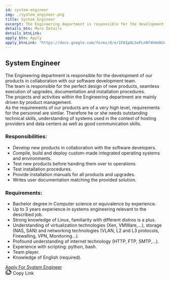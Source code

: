 ```yaml
---
id: system-engineer
img: ./system_engineer.png
title: System Engineer
excerpt: The Engineering department is responsible for the development of our products in collaboration with our software development team.
details_btn: More Details
details_btnLink:
apply_btn: Apply
apply_btnLink: "https://docs.google.com/forms/d/e/1FAIpQLSeFLnNf4hHoNJuTCfKzrcL4f8o938J0yHDjnHuk1b9rSEOqoQ/viewform"
---
```

  <h2
    class="text-3xl md:text-5xl mb-8 leading-tight text-center md:text-left blue font-bold tracking-tight"
  >
    System Engineer
  </h2>
  <p class="mb-8 pb-4 text-gray-700 text-lg md:text-xl font-normal">
  The Engineering department is responsible for the development of
  our products in collaboration with our software development
  team.<br />
  The team is responsible for the perfect design of new products,
  seamless execution of upgrades, documentation and installation
  procedures.<br />
  The projects and activities within the Engineering department
  are mainly driven by product management.<br />
  As the requirements of our products are of a very high level,
  requirements for the personnel are similar. Therefore he or she
  needs outstanding technical skills, understanding of systems
  used in the context of hosting providers and data centers as
  well as good communication skills.
  </p>
  <h3 class="mb-4 text-2xl md:text-3xl blue font-semibold">
Responsibilities:
</h3>
<ul
class="list-disc list-inside px-5 text-base md:text-lg mb-10 py-2 border-l-2 border-blue-500"
>
<li>
  Develop new products in collaboration with the software
  developers.
</li>
<li>
  Compile, build and deploy custom-made integrated operating systems
  and environments.
</li>
<li>Test new products before handing them over to operations</li>
<li>Test installation procedures.</li>
<li>Provide installation manuals for all products and upgrades.</li>
<li>Writes user documentation matching the provided solution.</li>
</ul>
<h3 class="mb-4 text-2xl md:text-3xl blue font-semibold">
Requirements:
</h3>
<ul
class="list-disc list-inside px-5 text-base md:text-lg mb-10 py-2 border-l-2 border-blue-500"
>
<li>
  Bachelor degree in Computer science or equivalence by experience.
</li>
<li>
  Up to 3 years experience in systems engineering relevant to the
  described job.
</li>
<li>
  Strong knowledge of Linux, familiarity with different distros is a
  plus.
</li>
<li>
  Understanding of virtualization technologies (Xen, VMWare,...),
  storage (NAS, SAN) and networking technologies (VLAN, L2 and L3
  protocols, Firewalling, VPN, Monitoring...).
</li>
<li>
  Profound understanding of internet technology (HTTP, FTP,
  SMTP,...).
</li>
<li>Experience with scripting: python, bash.</li>
<li>Team player.</li>
<li>Knowledge of English (required).</li>
</ul>

<div class="my-10">
<a
  class="inline w-full py-3 px-5 leading-none text-center text-white bg-blue-500 hover:bg-blue-600 font-semibold rounded shadow"
  href="https://docs.google.com/forms/d/e/1FAIpQLSeFLnNf4hHoNJuTCfKzrcL4f8o938J0yHDjnHuk1b9rSEOqoQ/viewform"
  target="_blank"
  >Apply For System Engineer
</a>
</div>
<!-- <p class="mb-12 text-lg md:text-xl font-normal">Feel free to apply with a cover letter and CV to <a
class="font-bold blue" href="mailto:careers@codescalers.com">careers@codescalers.com</a></p> -->

<div class="flex items-center">
<a
  id="copyLink"
  class="tooltip inline-flex mr-4 items-center justify-center py-2 px-4 blue hover:text-blue-800 bg-white hover:bg-coolGray-100 border border-coolGray-200 hover:border-coolGray-300 rounded-md shadow-md transition duration-200"
>
  <span class="tooltiptext" id="myTooltip"></span>
  <svg
    width="20"
    height="16"
    viewBox="0 0 20 16"
    fill="none"
    xmlns="http://www.w3.org/2000/svg"
  >
<path
  d="M15 13.8333H5C4.33696 13.8333 3.70108 13.5699 3.23224 13.1011C2.76339 12.6323 2.5 11.9964 2.5 11.3333V4.66667C2.5 4.44565 2.41221 4.23369 2.25592 4.07741C2.09964 3.92113 1.88768 3.83333 1.66667 3.83333C1.44566 3.83333 1.23369 3.92113 1.07741 4.07741C0.921133 4.23369 0.833336 4.44565 0.833336 4.66667V11.3333C0.833336 12.4384 1.27232 13.4982 2.05372 14.2796C2.44063 14.6665 2.89996 14.9734 3.40549 15.1828C3.91101 15.3922 4.45283 15.5 5 15.5H15C15.221 15.5 15.433 15.4122 15.5893 15.2559C15.7455 15.0996 15.8333 14.8877 15.8333 14.6667C15.8333 14.4457 15.7455 14.2337 15.5893 14.0774C15.433 13.9211 15.221 13.8333 15 13.8333ZM19.1667 6.28333C19.158 6.20678 19.1412 6.13136 19.1167 6.05833V5.98333C19.0766 5.89765 19.0232 5.81889 18.9583 5.75V5.75L13.9583 0.75C13.8894 0.68518 13.8107 0.631734 13.725 0.591667H13.65L13.3833 0.5H6.66667C6.00363 0.5 5.36774 0.763392 4.8989 1.23223C4.43006 1.70107 4.16667 2.33696 4.16667 3V9.66667C4.16667 10.3297 4.43006 10.9656 4.8989 11.4344C5.36774 11.9033 6.00363 12.1667 6.66667 12.1667H16.6667C17.3297 12.1667 17.9656 11.9033 18.4344 11.4344C18.9033 10.9656 19.1667 10.3297 19.1667 9.66667V6.33333C19.1667 6.33333 19.1667 6.33333 19.1667 6.28333ZM14.1667 3.34167L16.325 5.5H15C14.779 5.5 14.567 5.4122 14.4107 5.25592C14.2545 5.09964 14.1667 4.88768 14.1667 4.66667V3.34167ZM17.5 9.66667C17.5 9.88768 17.4122 10.0996 17.2559 10.2559C17.0996 10.4122 16.8877 10.5 16.6667 10.5H6.66667C6.44565 10.5 6.23369 10.4122 6.07741 10.2559C5.92113 10.0996 5.83334 9.88768 5.83334 9.66667V3C5.83334 2.77899 5.92113 2.56702 6.07741 2.41074C6.23369 2.25446 6.44565 2.16667 6.66667 2.16667H12.5V4.66667C12.5 5.32971 12.7634 5.96559 13.2322 6.43443C13.7011 6.90327 14.337 7.16667 15 7.16667H17.5V9.66667Z"
  fill="currentColor"
></path>
</svg>
<span
class="ml-2 text-sm text-coolGray-500 hover:text-coolGray-600 font-medium"
>Copy Link</span
>
</a>
<div class="sharethis-inline-share-buttons"></div>
</div>